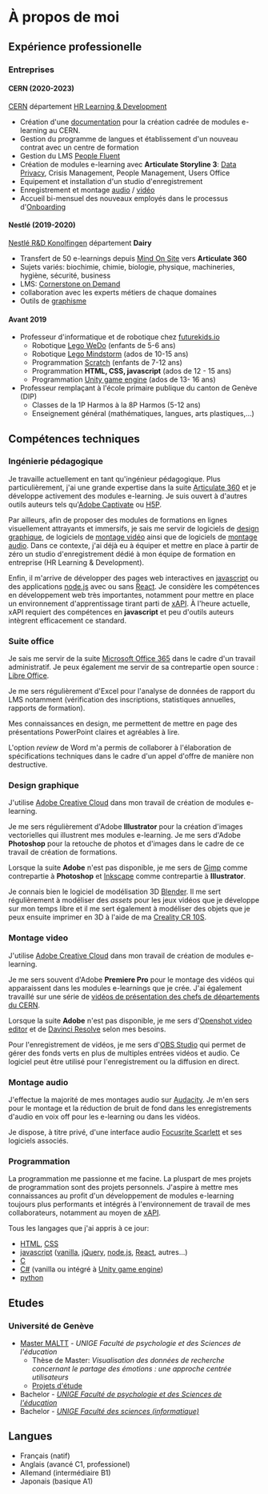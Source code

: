 # À propos de moi

## Expérience professionelle

### Entreprises

#### CERN (2020-2023)

[CERN](https://home.cern) département [HR Learning & Development](https://hr.web.cern.ch/)

* Création d'une [documentation](https://technophil.dev/projects/#cern-e-learning-guidelines) pour la création cadrée de modules e-learning au CERN.
* Gestion du programme de langues et établissement d'un nouveau contrat avec un centre de formation
* Gestion du LMS [People Fluent](https://www.peoplefluent.com/)
* Création de modules e-learning avec **Articulate Storyline 3**: [Data Privacy](https://technophil.dev/projects//#cern-data-privacy), Crisis Management, People Management, Users Office
* Equipement et installation d'un studio d'enregistrement
* Enregistrement et montage [audio](#montage-audio) / [vidéo](#montage-video)
* Accueil bi-mensuel des nouveaux employés dans le processus d'[Onboarding](https://indico.cern.ch/category/13631/)

#### Nestlé (2019-2020)

[Nestlé R&D Konolfingen](https://www.nestle.ch/de/nestleschweiz/forschung/konolfingen) département **Dairy**

* Transfert de 50 e-learnings depuis [Mind On Site](https://www.mindonsite.com/) vers **Articulate 360**
* Sujets variés: biochimie, chimie, biologie, physique, machineries, hygiène, sécurité, business
* LMS: [Cornerstone on Demand](https://www.cornerstoneondemand.com)
* collaboration avec les experts métiers de chaque domaines
* Outils de [graphisme](#design-graphique)

#### Avant 2019

* Professeur d'informatique et de robotique chez [futurekids.io](https://futurekids.io)
    * Robotique [Lego WeDo](https://education.lego.com/en-us/product-resources/wedo-2/downloads/programming-block-descriptions) (enfants de 5-6 ans)
    * Robotique [Lego Mindstorm](https://www.lego.com/fr-ch/themes/mindstorms/about) (ados de 10-15 ans)
    * Programmation [Scratch](https://scratch.mit.edu/) (enfants de 7-12 ans)
    * Programmation **HTML, CSS, javascript** (ados de 12 - 15 ans)
    * Programmation [Unity game engine](https://unity.com/) (ados de 13- 16 ans)
* Professeur remplaçant à l'école primaire publique du canton de Genève (DIP)
    * Classes de la 1P Harmos à la 8P Harmos (5-12 ans)
    * Enseignement général (mathématiques, langues, arts plastiques,...)

## Compétences techniques

### Ingénierie pédagogique

Je travaille actuellement en tant qu'ingénieur pédagogique. Plus particulièrement, j'ai une grande expertise dans la suite [Articulate 360](https://articulate.com/) et je développe activement des modules e-learning. Je suis ouvert à d'autres outils auteurs tels qu'[Adobe Captivate](https://www.adobe.com/ch_fr/products/captivate.html) ou [H5P](https://h5p.org/).

Par ailleurs, afin de proposer des modules de formations en lignes visuellement attrayants et immersifs, je sais me servir de logiciels de [design graphique](#design-graphique), de logiciels de [montage vidéo](#montage-video) ainsi que de logiciels de [montage audio](#montage-audio). Dans ce contexte, j'ai déjà eu à équiper et mettre en place à partir de zéro un studio d'enregistrement dédié à mon équipe de formation en entreprise (HR Learning & Development).

Enfin, il m'arrive de développer des pages web interactives en [javascript](https://www.javascript.com/) ou des applications [node.js](https://nodejs.org/en/) avec ou sans [React](https://reactjs.org/). Je considère les compétences en développement web très importantes, notamment pour mettre en place un environnement d'apprentissage tirant parti de [xAPI](https://xapi.com/). À l'heure actuelle, xAPI requiert des compétences en **javascript** et peu d'outils auteurs intègrent efficacement ce standard.

### Suite office

Je sais me servir de la suite [Microsoft Office 365](https://www.microsoft.com/fr-ch/microsoft-365/business?market=ch) dans le cadre d'un travail administratif. Je peux également me servir de sa contrepartie open source : [Libre Office](https://www.libreoffice.org/).

Je me sers régulièrement d'Excel pour l'analyse de données de rapport du LMS notamment (vérification des inscriptions, statistiques annuelles, rapports de formation).

Mes connaissances en design, me permettent de mettre en page des présentations PowerPoint claires et agréables à lire.

L'option *review* de Word m'a permis de collaborer à l'élaboration de spécifications techniques dans le cadre d'un appel d'offre de manière non destructive.

### Design graphique

J'utilise [Adobe Creative Cloud](https://www.adobe.com/ch_fr/creativecloud.html) dans mon travail de création de modules e-learning.

Je me sers régulièrement d'Adobe **Illustrator** pour la création d'images vectorielles qui illustrent mes modules e-learning. Je me sers d'Adobe **Photoshop** pour la retouche de photos et d'images dans le cadre de ce travail de création de formations.

Lorsque la suite **Adobe** n'est pas disponible, je me sers de [Gimp](https://www.gimp.org/) comme contrepartie à **Photoshop** et [Inkscape](https://inkscape.org/) comme contrepartie à **Illustrator**.

Je connais bien le logiciel de modélisation 3D [Blender](https://www.blender.org/). Il me sert régulièrement à modéliser des *assets* pour les jeux vidéos que je développe sur mon temps libre et il me sert également à modéliser des objets que je peux ensuite imprimer en 3D à l'aide de ma [Creality CR 10S](https://www.creality3dofficial.com/products/official-creality-cr-10s-3d-printer).

### Montage video

J'utilise [Adobe Creative Cloud](https://www.adobe.com/ch_fr/creativecloud.html) dans mon travail de création de modules e-learning.

Je me sers souvent d'Adobe **Premiere Pro** pour le montage des vidéos qui apparaissent dans les modules e-learnings que je crée. J'ai également travaillé sur une série de [vidéos de présentation des chefs de départements du CERN](https://videos.cern.ch/search?page=1&size=21&q=onboarding).

Lorsque la suite **Adobe** n'est pas disponible, je me sers d'[Openshot video editor](https://www.openshot.org/) et de [Davinci Resolve](https://davinciresolve.us.com/) selon mes besoins.

Pour l'enregistrement de vidéos, je me sers d'[OBS Studio](https://obsproject.com/) qui permet de gérer des fonds verts en plus de multiples entrées vidéos et audio. Ce logiciel peut être utilisé pour l'enregistrement ou la diffusion en direct.

### Montage audio

J'effectue la majorité de mes montages audio sur [Audacity](https://www.audacityteam.org/). Je m'en sers pour le montage et la réduction de bruit de fond dans les enregistrements d'audio en voix off pour les e-learning ou dans les vidéos.

Je dispose, à titre privé, d'une interface audio [Focusrite Scarlett](https://focusrite.com/en/scarlett) et ses logiciels associés.

### Programmation

La programmation me passionne et me facine. La pluspart de mes projets de programmation sont des projets personnels. J'aspire à mettre mes connaissances au profit d'un développement de modules e-learning toujours plus performants et intégrés à l'environnement de travail de mes collaborateurs, notamment au moyen de [xAPI](https://xapi.com/).

Tous les langages que j'ai appris à ce jour:

* [HTML](https://fr.wikipedia.org/wiki/Hypertext_Markup_Language), [CSS](https://fr.wikipedia.org/wiki/CSS)
* [javascript](https://fr.wikipedia.org/wiki/JavaScript) ([vanilla](http://vanilla-js.com/), [jQuery](https://jquery.com/), [node.js](https://nodejs.org/en/), [React](https://reactjs.org/), autres...)
* [C](https://fr.wikipedia.org/wiki/C_(langage))
* [C#](https://fr.wikipedia.org/wiki/C_sharp) (vanilla ou intégré à [Unity game engine](https://unity.com/))
* [python](https://www.python.org/)

## Etudes

### Université de Genève

* [Master MALTT](https://maltt.unige.ch/) - *UNIGE Faculté de psychologie et des Sciences de l'éducation*
    * Thèse de Master: *Visualisation des données de recherche concernant le partage des émotions : une approche centrée utilisateurs*
    * [Projets d'étude](http://tecfaetu.unige.ch/etu-maltt/wall-e/bersetp0/)
* Bachelor - *[UNIGE Faculté de psychologie et des Sciences de l'éducation](https://www.unige.ch/fapse/)*
* Bachelor - *[UNIGE Faculté des sciences (informatique)](https://www.unige.ch/dinfo/formations/bachelor/)*

## Langues

* Français (natif)
* Anglais (avancé C1, professionel)
* Allemand (intermédiaire B1)
* Japonais (basique A1)